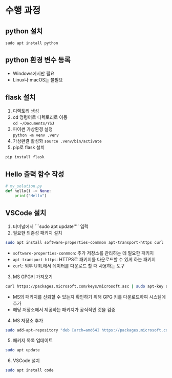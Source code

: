 # 수행 과정
## python 설치
```
sudo apt install python
```

## python 환경 변수 등록
- Windows에서만 필요
- Linux나 macOS는 불필요

## flask 설치
1. 디렉토리 생성
2. cd 명령어로 디렉토리로 이동  
  ```cd ~/Documents/YSJ```
3. 파이썬 가상환경 설정  
  ```python -m venv .venv```
4. 가상환결 활성화
  ```source .venv/bin/activate```
5. pip로 flask 설치
  ```python
  pip install flask
  ```

## Hello 출력 함수 작성
```python
# my_solution.py
def hello() -> None:
    print("Hello")
```

## VSCode 설치
1. 터미널에서 ```sudo apt update'''` 입력
2. 필요한 의존성 패키지 설치
  ```bash
  sudo apt install software-properties-conmmon apt-transport-https curl
  ```
  - ```software-properties-conmmon```: 추가 저장소를 관리하는 데 필요한 패키지
  - ```apt-transport-https```: HTTPS로 패키지를 다운로드할 수 있게 하는 패키지
  - ```curl```: 외부 URL에서 데이터를 다운로드 할 때 사용하는 도구
3. MS GPG키 가져오기
  ```bash
  curl https://packages.microsoft.com/keys/microsoft.asc | sudo apt-key add -
 ```
  - MS의 패키지를 신뢰할 수 있는지 확인하기 위해 GPG 키를 다운로드하여 시스템에 추가
  - 해당 저장소에서 제공하는 패키지가 공식적인 것을 검증
4. MS 저장소 추가
  ```bash
  sudo add-apt-repository "deb [arch=amd64] https://packages.microsoft.com/repos/vscode stable main"
  ```
5. 패키지 목록 업데이트
 ```bash
 sudo apt update
 ```

6. VSCode 설치
 ```bash
 sudo apt install code
 ```

